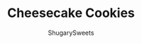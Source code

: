 ---
layout: ../../layouts/MarkdownPostLayout.astro
title: Cheesecake Cookies
author: ShugarySweets
pubDate: 2021-02-19
description: "Soft and creamy Cheesecake Cookies bring two desserts together in one! Made with cream cheese and cake mix, these tender treats disappear almost as fast as you can make them."
image_url: https://www.shugarysweets.com/wp-content/uploads/2021/04/cheesecake-cookies-facebook.jpg
tags: ["Cookies","American"]
calories: 60
protein: 1
carbohydrates: 2
fats: 5
fiber: 0
ingredients: ["1/2 cup unsalted butter, softened to room temperature","8 oz cream cheese, softened to room temperature","2 egg whites","1 teaspoon almond extract","1 box white cake mix","1/4 cup powdered sugar, for garnish"]
serves: 34
time: "22 minutes"
prepTime: "10 minutes"
instructions: ["Preheat oven to 350 degrees F. Line a cookie sheet with parchment paper, set aside.","In a mixing bowl, beat butter and cream cheese together. Beat in egg whites and almond extract.","Add white cake mix and beat just until combined, scraping down the sides of the bowl as needed.","Using a 2 Tbsp cookie scoop, spoon dough onto cookie sheet about 2-inches apart.","Bake for 12-14 minutes, just until the bottoms become lightly browned. Don't overbake!","Remove from oven and cool cookies on a wire rack. Sprinkle with powdered sugar, once cooled, if desired."]
nutrition: ["60 calories","2 grams carbohydrates","14 milligrams cholesterol","5 grams fat","0 grams fiber","1 grams protein","3 grams saturated fat","32 milligrams sodium","2 grams sugar","0 grams trans fat","2 grams unsaturated fat"]
---